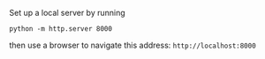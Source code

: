 Set up a local server by running

`python -m http.server 8000`

then use a browser to navigate this address:
`http://localhost:8000`


